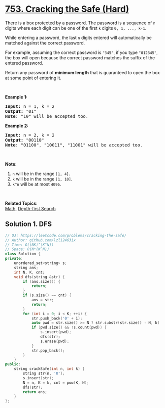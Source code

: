 # [753. Cracking the Safe (Hard)](https://leetcode.com/problems/cracking-the-safe/)

<p>There is a box protected by a password. The password is a sequence of&nbsp;<code>n</code> digits&nbsp;where each digit can be one of the first <code>k</code> digits <code>0, 1, ..., k-1</code>.</p>

<p>While entering a password,&nbsp;the last <code>n</code> digits entered will automatically be matched against the correct password.</p>

<p>For example, assuming the correct password is <code>"345"</code>,&nbsp;if you type <code>"012345"</code>, the box will open because the correct password matches the suffix of the entered password.</p>

<p>Return any password of <strong>minimum length</strong> that is guaranteed to open the box at some point of entering it.</p>

<p>&nbsp;</p>

<p><b>Example 1:</b></p>

<pre><b>Input:</b> n = 1, k = 2
<b>Output:</b> "01"
<b>Note:</b> "10" will be accepted too.
</pre>

<p><b>Example 2:</b></p>

<pre><b>Input:</b> n = 2, k = 2
<b>Output:</b> "00110"
<b>Note:</b> "01100", "10011", "11001" will be accepted too.
</pre>

<p>&nbsp;</p>

<p><b>Note:</b></p>

<ol>
	<li><code>n</code> will be in the range <code>[1, 4]</code>.</li>
	<li><code>k</code> will be in the range <code>[1, 10]</code>.</li>
	<li><code>k^n</code> will be at most <code>4096</code>.</li>
</ol>

<p>&nbsp;</p>


**Related Topics**:  
[Math](https://leetcode.com/tag/math/), [Depth-first Search](https://leetcode.com/tag/depth-first-search/)

## Solution 1. DFS

```cpp
// OJ: https://leetcode.com/problems/cracking-the-safe/
// Author: github.com/lzl124631x
// Time: O((NK)^(K^N))
// Space: O(N*(K^N))
class Solution {
private:
    unordered_set<string> s;
    string ans;
    int N, K, cnt;
    void dfs(string &str) {
        if (ans.size()) {
            return;
        }
        if (s.size() == cnt) {
            ans = str;
            return;
        }
        for (int i = 0; i < K; ++i) {
            str.push_back('0' + i);
            auto pwd = str.size() >= N ? str.substr(str.size() - N, N) : "";
            if (pwd.size() && !s.count(pwd)) {
                s.insert(pwd);
                dfs(str);
                s.erase(pwd);
            }
            str.pop_back();
        }
    }
public:
    string crackSafe(int n, int k) {
        string str(n, '0');
        s.insert(str);
        N = n, K = k, cnt = pow(K, N);
        dfs(str);
        return ans;
    }
};
```